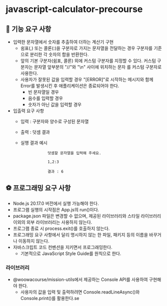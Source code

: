# javascript-calculator-precourse

## 🥎 기능 요구 사항
* 입력한 문자열에서 숫자를 추출하여 더하는 계산기 구현
    * 쉼표(,) 또는 콜론(:)을 구분자로 가지는 문자열을 전달하는 경우 구분자를 기준으로 분리한 각 숫자의 합을 반환한다.
    * 앞의 기본 구분자(쉼표, 콜론) 외에 커스텀 구분자를 지정할 수 있다. 커스텀 구분자는 문자열 앞부분의 "//"와 "\n" 사이에 위치하는 문자        를 커스텀 구분자로 사용한다.
    * 사용자가 잘못된 값을 입력할 경우 "[ERROR]"로 시작하는 메시지와 함께 Error를 발생시킨 후 애플리케이션은 종료되어야 한다.
         * 빈 문자열일 경우
         * 음수를 입력할 경우
         * 숫자가 아닌 값을 입력할 경우
* 입출력 요구 사항
    * 입력 : 구분자와 양수로 구성된 문자열
    * 출력 : 덧셈 결과
    * 실행 결과 예시

                      덧셈할 문자열을 입력해 주세요.
      
                      1,2:3
      
                      결과 : 6
      
## ⚽ 프로그래밍 요구 사항
* Node.js 20.17.0 버전에서 실행 가능해야 한다.
* 프로그램 실행의 시작점은 App.js의 run()이다.
* package.json 파일은 변경할 수 없으며, 제공된 라이브러리와 스타일 라이브러리 이외의 외부 라이브러리는 사용하지 않는다.
* 프로그램 종료 시 process.exit()를 호출하지 않는다.
* 프로그래밍 요구 사항에서 달리 명시하지 않는 한 파일, 패키지 등의 이름을 바꾸거나 이동하지 않는다.
* 자바스크립트 코드 컨벤션을 지키면서 프로그래밍한다.
   * 기본적으로 JavaScript Style Guide를 원칙으로 한다.

### 라이브러리
* @woowacourse/mission-utils에서 제공하는 Console API를 사용하여 구현해야 한다.
   * 사용자의 값을 입력 및 출력하려면 Console.readLineAsync()와 Console.print()를 활용한다.se
